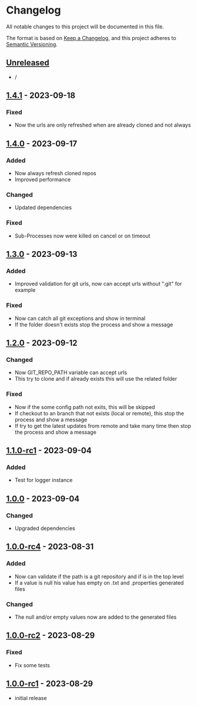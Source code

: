 # Changelog

All notable changes to this project will be documented in this file.

The format is based on [Keep a Changelog],
and this project adheres to [Semantic Versioning].

## [Unreleased]

- /

## [1.4.1] - 2023-09-18


### Fixed

- Now the urls are only refreshed when are already cloned and not always

## [1.4.0] - 2023-09-17

### Added

- Now always refresh cloned repos
- Improved performance

### Changed

- Updated dependencies

### Fixed

- Sub-Processes now were killed on cancel or on timeout

## [1.3.0] - 2023-09-13

### Added

- Improved validation for git urls, now can accept urls without ".git" for example

### Fixed

- Now can catch all git exceptions and show in terminal
- If the folder doesn't exists stop the process and show a message

## [1.2.0] - 2023-09-12

### Changed

- Now GIT_REPO_PATH variable can accept urls
- This try to clone and if already exists this will use the related folder

### Fixed

-  Now if the some config path not exits, this will be skipped
-  If checkout to an branch that not exists (local or remote), this stop the process and show a message
-  If try to get the latest updates from remote and take many time then stop the process and show a message


## [1.1.0-rc1] - 2023-09-04

### Added

- Test for logger instance


## [1.0.0] - 2023-09-04

### Changed

- Upgraded dependencies


## [1.0.0-rc4] - 2023-08-31

### Added

- Now can validate if the path is a git repository and if is in the top level
- If a value is null his value has empty on .txt and .properties generated files

### Changed

- The null and/or empty values now are added to the generated files

## [1.0.0-rc2] - 2023-08-29

### Fixed

- Fix some tests

## [1.0.0-rc1] - 2023-08-29

- initial release

<!-- Links -->
[keep a changelog]: https://keepachangelog.com/en/1.0.0/
[semantic versioning]: https://semver.org/spec/v2.0.0.html

<!-- Versions -->
[unreleased]: https://github.com/jsilverdev/config_props_extractor/compare/latest...HEAD
[1.4.1]: https://github.com/jsilverdev/config_props_extractor/compare/e52eca27d43f9798e275abf8750fdcf6f89d3e1a...v1.4.1
[1.4.0]: https://github.com/jsilverdev/config_props_extractor/compare/bae2b918e2043444dc0f12bd565d534e09621fe3...v1.4.0
[1.3.0]: https://github.com/jsilverdev/config_props_extractor/compare/63af415f9b081af52ff225e805e97820a3f750fd...v1.3.0
[1.2.0]: https://github.com/jsilverdev/config_props_extractor/compare/c20a5ab37c83ec9a52258a342fbdca4c44a9ce5d...v1.2.0
[1.1.0-rc1]: https://github.com/jsilverdev/config_props_extractor/compare/20b9c43ca34750283b567afaf96cc588e766f901...v1.1.0-rc1
[1.0.0]: https://github.com/jsilverdev/config_props_extractor/compare/e31f2c8cdf0cde3b42d38d78cef492b8e3bba99a...v1.0.0
[1.0.0-rc4]: https://github.com/jsilverdev/config_props_extractor/compare/a42c67bb7a3e4de6db647d2bd9eb374c264dcc54...v1.0.0-rc4
[1.0.0-rc2]: https://github.com/jsilverdev/config_props_extractor/compare/b73a358adaba2b88f262b1e21cb597151a36a96e...v1.0.0-rc2
[1.0.0-rc1]: https://github.com/jsilverdev/config_props_extractor/releases/tag/v1.0.0-rc1
